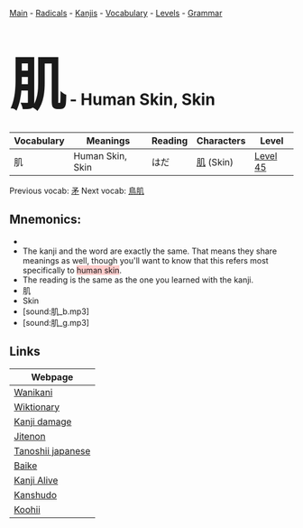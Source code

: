 <style> bigfont {font-size: 100px}</style>
[Main](../README.md) -
[Radicals](../radicals.md) -
[Kanjis](../kanjis.md) -
[Vocabulary](../vocabulary.md) -
[Levels](../levels.md) -
[Grammar](../grammar.md)
# <bigfont> 肌</bigfont> - Human Skin, Skin 

| Vocabulary | Meanings | Reading | Characters | Level |
| --- | --- | --- | --- | --- |
| 肌 | Human Skin, Skin | はだ |  [肌](../kanjis/肌.md) (Skin) | [Level 45](../levels/wk_level45.md) |

Previous vocab: [矛](矛.md) Next vocab: [鳥肌](鳥肌.md) 

## Mnemonics:

* 
* The kanji and the word are exactly the same. That means they share meanings as well, though you'll want to know that this refers most specifically to <span style="background-color:#ffcccb"> human skin</span>.
* The reading is the same as the one you learned with the kanji.
* 肌
* Skin
* [sound:肌_b.mp3]
* [sound:肌_g.mp3]


## Links 

| Webpage |
| --- |
| [Wanikani          ](https://www.wanikani.com/kanji/肌) |
| [Wiktionary        ](https://en.wiktionary.org/wiki/肌) |
| [Kanji damage      ](http://www.kanjidamage.com/kanji/search?utf8=✓&q=肌) |
| [Jitenon           ](https://jitenon.com/kanji/肌) |
| [Tanoshii japanese ](https://www.tanoshiijapanese.com/dictionary/kanji.cfm?k=肌) |
| [Baike             ](https://baike.baidu.com/item/肌) |
| [Kanji Alive       ](https://app.kanjialive.com/肌) |
| [Kanshudo          ](https://www.kanshudo.com/searchmn?q=肌) |
| [Koohii            ](https://kanji.koohii.com/study/kanji/肌) |
